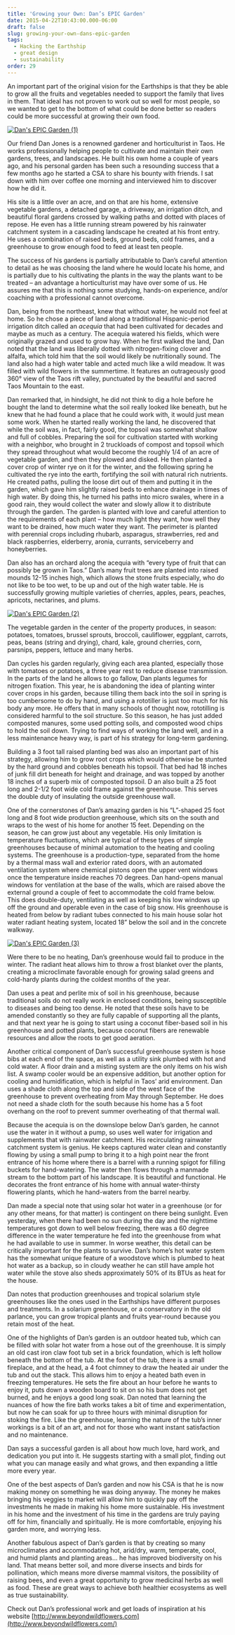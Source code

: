 ```yaml
---
title: 'Growing your Own: Dan’s EPIC Garden'
date: 2015-04-22T10:43:00.000-06:00
draft: false
slug: growing-your-own-dans-epic-garden
tags:
  - Hacking the Earthship
  - great design
  - sustainability
order: 29
---
```


An important part of the original vision for the Earthships is that they be able to grow all the fruits and vegetables needed to support the family that lives in them. That ideal has not proven to work out so well for most people, so we wanted to get to the bottom of what could be done better so readers could be more successful at growing their own food.  

[![Dan's EPIC Garden (1)](http://lh3.googleusercontent.com/-xQxnMsFmhAM/VTfOE87qqUI/AAAAAAAAJ6I/zckS0tNdQpQ/Dan%252527s%252520EPIC%252520Garden%252520%2525281%252529_thumb.jpg?imgmax=800 "Dan's EPIC Garden (1)")](/images/blog/legacy/Dan%252527s%252520EPIC%252520Garden%252520%2525281%252529.jpg)

Our friend Dan Jones is a renowned gardener and horticulturist in Taos. He works professionally helping people to cultivate and maintain their own gardens, trees, and landscapes. He built his own home a couple of years ago, and his personal garden has been such a resounding success that a few months ago he started a CSA to share his bounty with friends. I sat down with him over coffee one morning and interviewed him to discover how he did it.  

His site is a little over an acre, and on that are his home, extensive vegetable gardens, a detached garage, a driveway, an  irrigation ditch, and beautiful floral gardens crossed by walking paths and dotted with places of repose. He even has a little running stream powered by his rainwater catchment system in a cascading landscape he created at his front entry. He uses a combination of raised beds, ground beds, cold frames, and a greenhouse to grow enough food to feed at least ten people.  

The success of his gardens is partially attributable to Dan’s careful attention to detail as he was choosing the land where he would locate his home, and is partially due to his cultivating the plants in the way the plants want to be treated – an advantage a horticulturist may have over some of us. He assures me that this is nothing some studying, hands-on experience, and/or coaching with a professional cannot overcome.  

Dan, being from the northeast, knew that without water, he would not feel at home. So he chose a piece of land along a traditional Hispanic-period irrigation ditch called an _acequia_ that had been cultivated for decades and maybe as much as a century. The acequia watered his fields, which were originally grazed and used to grow hay. When he first walked the land, Dan noted that the land was liberally dotted with nitrogen-fixing clover and alfalfa, which told him that the soil would likely be nutritionally sound. The land also had a high water table and acted much like a wild meadow. It was filled with wild flowers in the summertime. It features an outrageously good 360° view of the Taos rift valley, punctuated by the beautiful and sacred Taos Mountain to the east.  

Dan remarked that, in hindsight, he did not think to dig a hole before he bought the land to determine what the soil really looked like beneath, but he knew that he had found a place that he could work with, it would just mean some work. When he started really working the land, he discovered that while the soil was, in fact, fairly good, the topsoil was somewhat shallow and full of cobbles. Preparing the soil for cultivation started with working with a neighbor, who brought in 2 truckloads of compost and topsoil which they spread throughout what would become the roughly 1/4 of an acre of vegetable garden, and then they plowed and disked. He then planted a cover crop of winter rye on it for the winter, and the following spring he cultivated the rye into the earth, fortifying the soil with natural rich nutrients. He created paths, pulling the loose dirt out of them and putting it in the garden, which gave him slightly raised beds to enhance drainage in times of high water. By doing this, he turned his paths into micro swales, where in a good rain, they would collect the water and slowly allow it to distribute through the garden. The garden is planted with love and careful attention to the requirements of each plant – how much light they want, how well they want to be drained, how much water they want. The perimeter is planted with perennial crops including rhubarb, asparagus, strawberries, red and black raspberries, elderberry, aronia, currants, serviceberry and honeyberries.  

Dan also has an orchard along the acequia with “every type of fruit that can possibly be grown in Taos.” Dan’s many fruit trees are planted into raised mounds 12-15 inches high, which allows the stone fruits especially, who do not like to be too wet, to be up and out of the high water table. He is successfully growing multiple varieties of cherries, apples, pears, peaches, apricots, nectarines, and plums.  

[![Dan's EPIC Garden (2)](http://lh3.googleusercontent.com/-xjUUWYAaRZk/VTfOJ0vzyFI/AAAAAAAAJ6Y/vaWl7KHg-qM/Dan%252527s%252520EPIC%252520Garden%252520%2525282%252529_thumb%25255B1%25255D.jpg?imgmax=800 "Dan's EPIC Garden (2)")](/images/blog/legacy/Dan%252527s%252520EPIC%252520Garden%252520%2525282%252529%25255B1%25255D.jpg)

The vegetable garden in the center of the property produces, in season: potatoes, tomatoes, brussel sprouts, broccoli, cauliflower, eggplant, carrots, peas, beans (string and drying), chard, kale, ground cherries, corn, parsnips, peppers, lettuce and many herbs.  


Dan cycles his garden regularly, giving each area planted, especially those with tomatoes or potatoes, a three year rest to reduce disease transmission. In the parts of the land he allows to go fallow, Dan plants legumes for nitrogen fixation. This year, he is abandoning the idea of planting winter cover crops in his garden, because tilling them back into the soil in spring is too cumbersome to do by hand, and using a rototiller is just too much for his body any more. He offers that in many schools of thought now, rototilling is considered harmful to the soil structure. So this season, he has just added composted manures, some used potting soils, and composted wood chips to hold the soil down. Trying to find ways of working the land well, and in a less maintenance heavy way, is part of his strategy for long-term gardening.  

Building a 3 foot tall raised planting bed was also an important part of his strategy, allowing him to grow root crops which would otherwise be stunted by the hard ground and cobbles beneath his topsoil. That bed had 18 inches of junk fill dirt beneath for height and drainage, and was topped by another 18 inches of a superb mix of composted topsoil. D an also built a 25 foot long and 2-1/2 foot wide cold frame against the greenhouse. This serves the double duty of insulating the outside greenhouse wall.  

One of the cornerstones of Dan’s amazing garden is his “L”-shaped 25 foot long and 8 foot wide production greenhouse, which sits on the south and wraps to the west of his home for another 15 feet. Depending on the season, he can grow just about any vegetable. His only limitation is temperature fluctuations, which are typical of these types of simple greenhouses because of minimal automation to the heating and cooling systems. The greenhouse is a production-type, separated from the home by a thermal mass wall and exterior rated doors, with an automated ventilation system where chemical pistons open the upper vent windows once the temperature inside reaches 70 degrees. Dan hand-opens manual windows for ventilation at the base of the walls, which are raised above the external ground a couple of feet to accommodate the cold frame below. This does double-duty, ventilating as well as keeping his low windows up off the ground and operable even in the case of big snow. His greenhouse is heated from below by radiant tubes connected to his main house solar hot water radiant heating system, located 18” below the soil and in the concrete walkway.  


[![Dan's EPIC Garden (3)](http://lh3.googleusercontent.com/-kZX-WFqXJ9E/VTfONKpbLMI/AAAAAAAAJ6o/Y24xBSNKiA0/Dan%252527s%252520EPIC%252520Garden%252520%2525283%252529_thumb.jpg?imgmax=800 "Dan's EPIC Garden (3)")](/images/blog/legacy/Dan%252527s%252520EPIC%252520Garden%252520%2525283%252529.jpg)


Were there to be no heating, Dan’s greenhouse would fail to produce in the winter. The radiant heat allows him to throw a frost blanket over the plants, creating a microclimate favorable enough for growing salad greens and cold-hardy plants during the coldest months of the year.  

Dan uses a peat and perlite mix of soil in his greenhouse, because traditional soils do not really work in enclosed conditions, being susceptible to diseases and being too dense. He noted that these soils have to be amended constantly so they are fully capable of supporting all the plants, and that next year he is going to start using a coconut fiber-based soil in his greenhouse and potted plants, because coconut fibers are renewable resources and allow the roots to get good aeration.  

Another critical component of Dan’s successful greenhouse system is hose bibs at each end of the space, as well as a utility sink plumbed with hot and cold water. A floor drain and a misting system are the only items on his wish list. A swamp cooler would be an expensive addition, but another option for cooling and humidification, which is helpful in Taos’ arid environment. Dan uses a shade cloth along the top and side of the west face of the greenhouse to prevent overheating from May through September. He does not need a shade cloth for the south because his home has a 5 foot overhang on the roof to prevent summer overheating of that thermal wall.  

Because the acequia is on the downslope below Dan’s garden, he cannot use the water in it without a pump, so uses well water for irrigation and supplements that with rainwater catchment. His recirculating rainwater catchment system is genius. He keeps captured water clean and constantly flowing by using a small pump to bring it to a high point near the front entrance of his home where there is a barrel with a running spigot for filling buckets for hand-watering. The water then flows through a manmade stream to the bottom part of his landscape. It is beautiful and functional. He decorates the front entrance of his home with annual water-thirsty flowering plants, which he hand-waters from the barrel nearby.  

Dan made a special note that using solar hot water in a greenhouse (or for any other means, for that matter) is contingent on there being sunlight. Even yesterday, when there had been no sun during the day and the nighttime temperatures got down to well below freezing, there was a 60 degree difference in the water temperature he fed into the greenhouse from what he had available to use in summer. In worse weather, this detail can be critically important for the plants to survive. Dan’s home’s hot water system has the somewhat unique feature of a woodstove which is plumbed to heat hot water as a backup, so in cloudy weather he can still have ample hot water while the stove also sheds approximately 50% of its BTUs as heat for the house.  

Dan notes that production greenhouses and tropical solarium style greenhouses like the ones used in the Earthships have different purposes and treatments. In a solarium greenhouse, or a conservatory in the old parlance, you can grow tropical plants and fruits year-round because you retain most of the heat.  

One of the highlights of Dan’s garden is an outdoor heated tub, which can be filled with solar hot water from a hose out of the greenhouse. It is simply an old cast iron claw foot tub set in a brick foundation, which is left hollow beneath the bottom of the tub. At the foot of the tub, there is a small fireplace, and at the head, a 4 foot chimney to draw the heated air under the tub and out the stack. This allows him to enjoy a heated bath even in freezing temperatures. He sets the fire about an hour before he wants to enjoy it, puts down a wooden board to sit on so his bum does not get burned, and he enjoys a good long soak. Dan noted that learning the nuances of how the fire bath works takes a bit of time and experimentation, but now he can soak for up to three hours with minimal disruption for stoking the fire. Like the greenhouse, learning the nature of the tub’s inner workings is a bit of an art, and not for those who want instant satisfaction and no maintenance.  

Dan says a successful garden is all about how much love, hard work, and dedication you put into it. He suggests starting with a small plot, finding out what you can manage easily and what grows, and then expanding a little more every year.  

One of the best aspects of Dan’s garden and now his CSA is that he is now making money on something he was doing anyway. The money he makes bringing his veggies to market will allow him to quickly pay off the investments he made in making his home more sustainable. His investment in his home and the investment of his time in the gardens are truly paying off for him, financially and spiritually. He is more comfortable, enjoying his garden more, and worrying less.  

Another fabulous aspect of Dan’s garden is that by creating so many microclimates and accommodating hot, arid/dry, warm, temperate, cool, and humid plants and planting areas… he has improved biodiversity on his land. That means better soil, and more diverse insects and birds for pollination, which means more diverse mammal visitors, the possibility of raising bees, and even a great opportunity to grow medicinal herbs as well as food. These are great ways to achieve both healthier ecosystems as well as true sustainability.  

Check out Dan’s professional work and get loads of inspiration at his website [http://www.beyondwildflowers.com](http://www.beyondwildflowers.com/)
